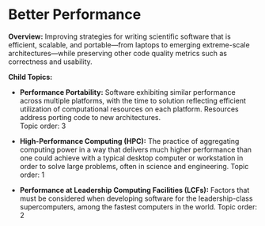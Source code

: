 # Better Performance

**Overview:** 
Improving strategies for writing scientific software that is efficient, scalable, and portable—from laptops to emerging extreme-scale architectures—while preserving other code quality metrics such as correctness and usability. 

**Child Topics:**
<!--
Need reordering: High Performance Computing (HPC), Performance At Leadership Computing Facilities, Performance Portability
-->

- **Performance Portability:**
Software exhibiting similar performance across multiple platforms, with the time to solution reflecting efficient utilization of computational resources on each platform. Resources address porting code to new architectures.  
Topic order: 3

- **High-Performance Computing (HPC):**
The practice of aggregating computing power in a way that delivers much higher performance than one could achieve with a typical desktop computer or workstation in order to solve large problems, often in science and engineering.
Topic order: 1

- **Performance at Leadership Computing Facilities (LCFs):**
Factors that must be considered when developing software for the leadership-class supercomputers, among the fastest computers in the world.
Topic order: 2

<!---
Category order: 3
--->
